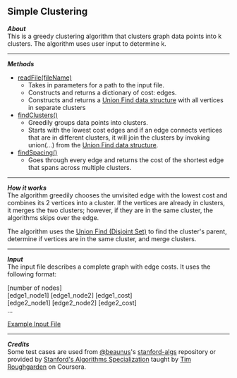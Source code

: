 ## Simple Clustering  
_**About**_  
This is a greedy clustering algorithm that clusters graph data points into k clusters. The algorithm uses user input to determine k.  

---  

_**Methods**_  
- [readFile(fileName)]( https://github.com/keshprad/Algorithms/blob/ae25d2ee685dbacb71566dac2db6f1a346456e3b/SimpleClustering/Cluster.py#L20 )  
    - Takes in parameters for a path to the input file.
    - Constructs and returns a dictionary of cost: edges.  
    - Constructs and returns a [Union Find data structure]( https://github.com/keshprad/Algorithms/tree/master/UnionFind_DisjointSet ) with all vertices in separate clusters
- [findClusters()]( https://github.com/keshprad/Algorithms/blob/ae25d2ee685dbacb71566dac2db6f1a346456e3b/SimpleClustering/Cluster.py#L43 )  
    - Greedily groups data points into clusters.  
    - Starts with the lowest cost edges and if an edge connects vertices that are in different clusters, it will join the clusters by invoking union(...) from the [Union Find data structure]( https://github.com/keshprad/Algorithms/tree/master/UnionFind_DisjointSet ).  
- [findSpacing()]( https://github.com/keshprad/Algorithms/blob/ae25d2ee685dbacb71566dac2db6f1a346456e3b/SimpleClustering/Cluster.py#L58 )  
    - Goes through every edge and returns the cost of the shortest edge that spans across multiple clusters.  

---  

_**How it works**_  
The algorithm greedily chooses the unvisited edge with the lowest cost and combines its 2 vertices into a cluster. If the vertices are already in clusters, it merges the two clusters; however, if they are in the same cluster, the algorithms skips over the edge.  

The algorithm uses the [Union Find (Disjoint Set)]( https://github.com/keshprad/Algorithms/tree/master/UnionFind_DisjointSet ) to find the cluster's parent, determine if vertices are in the same cluster, and merge clusters.  

---  

_**Input**_  
The input file describes a complete graph with edge costs. It uses the following format:  

\[number of nodes\]  
\[edge1_node1\] \[edge1_node2\] \[edge1_cost\]    
\[edge2_node1\] \[edge2_node2\] \[edge2_cost\]  
...  

[Example Input File]( https://github.com/keshprad/Algorithms/blob/master/SimpleClustering/testCases/test1.txt )  

---  

_**Credits**_  
Some test cases are used from [@beaunus]( https://github.com/beaunus )'s [stanford-algs]( https://github.com/beaunus/stanford-algs ) repository or provided by [Stanford's Algorithms Specialization]( https://www.coursera.org/specializations/algorithms ) taught by [Tim Roughgarden]( https://www.linkedin.com/in/tim-roughgarden-1a594855 ) on Coursera.  
